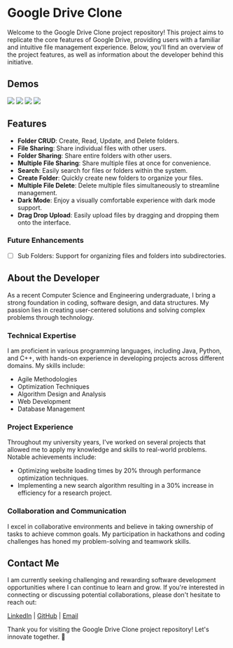 # Google Drive Clone

Welcome to the Google Drive Clone project repository! This project aims to replicate the core features of Google Drive, providing users with a familiar and intuitive file management experience. Below, you'll find an overview of the project features, as well as information about the developer behind this initiative.

## Demos

![](https://github.com/27manavgandhi/Google-Drive-Clone/assets/77005766/ce3e0bfc-5550-4a1a-8e2e-5064186eda6a)
![](https://github.com/27manavgandhi/Google-Drive-Clone/assets/77005766/2b32fb5b-efd0-4df5-b1f5-77e819d8c49a)
![](https://github.com/27manavgandhi/Google-Drive-Clone/assets/77005766/fa215cf9-9592-45b5-a00d-185a9aa43832)
![](https://github.com/27manavgandhi/Google-Drive-Clone/assets/77005766/de9283a8-a223-44ce-9e9f-0b01aee5c88e)




## Features

- **Folder CRUD**: Create, Read, Update, and Delete folders.
- **File Sharing**: Share individual files with other users.
- **Folder Sharing**: Share entire folders with other users.
- **Multiple File Sharing**: Share multiple files at once for convenience.
- **Search**: Easily search for files or folders within the system.
- **Create Folder**: Quickly create new folders to organize your files.
- **Multiple File Delete**: Delete multiple files simultaneously to streamline management.
- **Dark Mode**: Enjoy a visually comfortable experience with dark mode support.
- **Drag Drop Upload**: Easily upload files by dragging and dropping them onto the interface.

### Future Enhancements
- [ ] Sub Folders: Support for organizing files and folders into subdirectories.

## About the Developer

As a recent Computer Science and Engineering undergraduate, I bring a strong foundation in coding, software design, and data structures. My passion lies in creating user-centered solutions and solving complex problems through technology.

### Technical Expertise
I am proficient in various programming languages, including Java, Python, and C++, with hands-on experience in developing projects across different domains. My skills include:

- Agile Methodologies
- Optimization Techniques
- Algorithm Design and Analysis
- Web Development
- Database Management

### Project Experience
Throughout my university years, I've worked on several projects that allowed me to apply my knowledge and skills to real-world problems. Notable achievements include:

- Optimizing website loading times by 20% through performance optimization techniques.
- Implementing a new search algorithm resulting in a 30% increase in efficiency for a research project.

### Collaboration and Communication
I excel in collaborative environments and believe in taking ownership of tasks to achieve common goals. My participation in hackathons and coding challenges has honed my problem-solving and teamwork skills.

## Contact Me
I am currently seeking challenging and rewarding software development opportunities where I can continue to learn and grow. If you're interested in connecting or discussing potential collaborations, please don't hesitate to reach out:

[LinkedIn]((https://www.linkedin.com/in/manavgandhi27)) | [GitHub](https://github.com/27manavgandhi/) | [Email](27manavgandhi@gmail.com)

Thank you for visiting the Google Drive Clone project repository! Let's innovate together. 🚀
